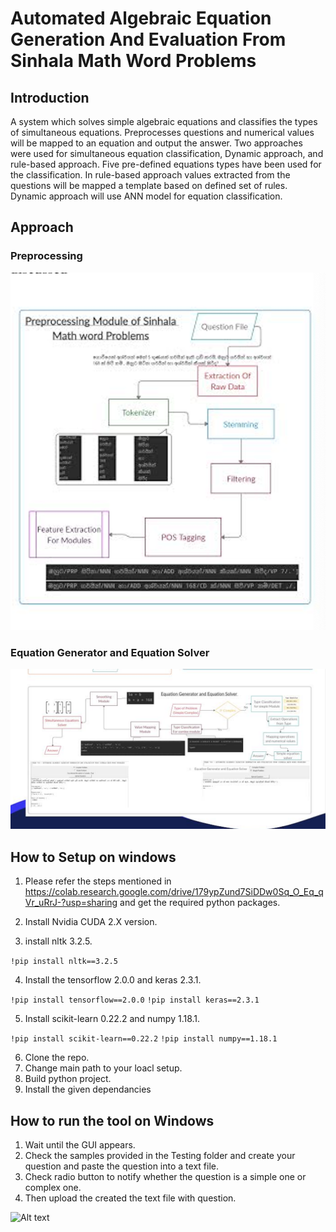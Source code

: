 # Automated Algebraic Equation Generation And Evaluation From Sinhala Math Word Problems

## Introduction

A system which solves simple
algebraic equations and classifies the types of simultaneous
equations. Preprocesses questions and numerical values will be
mapped to an equation and output the answer. Two approaches
were used for simultaneous equation classification, Dynamic
approach, and rule-based approach. Five pre-defined equations
types have been used for the classification. In rule-based
approach values extracted from the questions will be mapped a
template based on defined set of rules. Dynamic approach will
use ANN model for equation classification.

## Approach
### Preprocessing 
![Alt text](https://github.com/Chamindu36/AUTOMATED-ALGEBRIC-EQUATION-GENERATION-AND-EVALUATION-FROM-SINHALA-MATH-WORD-PROBLEMS/blob/master/Screen%20Shot%202022-02-22%20at%203.00.01%20PM.png?raw=true "Optional Title")

### Equation Generator and Equation Solver
![Alt text](https://github.com/Chamindu36/AUTOMATED-ALGEBRIC-EQUATION-GENERATION-AND-EVALUATION-FROM-SINHALA-MATH-WORD-PROBLEMS/blob/master/Screen%20Shot%202022-02-22%20at%202.59.41%20PM.png?raw=true "Optional Title")


## How to Setup on windows
1. Please refer the steps mentioned in https://colab.research.google.com/drive/179ypZund7SiDDw0Sq_O_Eq_qVr_uRrJ-?usp=sharing and get the required python packages.
2. Install Nvidia CUDA 2.X version.

3. install nltk 3.2.5.

```!pip install nltk==3.2.5```

4. Install the tensorflow 2.0.0 and keras 2.3.1.

```!pip install tensorflow==2.0.0```
```!pip install keras==2.3.1```

5. Install scikit-learn 0.22.2 and numpy 1.18.1.

`!pip install scikit-learn==0.22.2`
`!pip install numpy==1.18.1`


6. Clone the repo.
7. Change main path to your loacl setup.
8. Build python project.
9. Install the given dependancies

## How to run the tool on Windows
1. Wait until the GUI appears.
2. Check the samples provided in the Testing folder and create your question and paste the question into a text file.
3. Check radio button to notify whether the question is a simple one or complex one.
4. Then upload the created the text file with question.

![Alt text](/2a490c97-e1da-413a-a53f-8dba6ccda6ce.jpg?raw=true "Optional Title")
